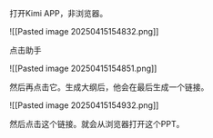 打开Kimi APP，非浏览器。

![[Pasted image 20250415154832.png]]

点击助手

![[Pasted image 20250415154851.png]]

然后再点击它。生成大纲后，他会在最后生成一个链接。

![[Pasted image 20250415154932.png]]

然后点击这个链接。就会从浏览器打开这个PPT。

